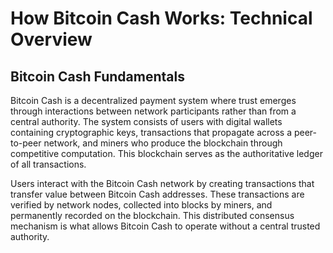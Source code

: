 # How Bitcoin Cash Works: Technical Overview

## Bitcoin Cash Fundamentals

Bitcoin Cash is a decentralized payment system where trust emerges through interactions between network participants rather than from a central authority. The system consists of users with digital wallets containing cryptographic keys, transactions that propagate across a peer-to-peer network, and miners who produce the blockchain through competitive computation. This blockchain serves as the authoritative ledger of all transactions.

Users interact with the Bitcoin Cash network by creating transactions that transfer value between Bitcoin Cash addresses. These transactions are verified by network nodes, collected into blocks by miners, and permanently recorded on the blockchain. This distributed consensus mechanism is what allows Bitcoin Cash to operate without a central trusted authority.